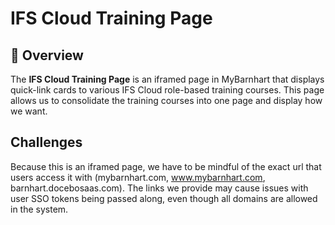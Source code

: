 # IFS Cloud Training Page

## 📖 Overview
The **IFS Cloud Training Page** is an iframed page in MyBarnhart that displays quick-link cards to various IFS Cloud role-based training courses. This page allows us to consolidate the training courses into one page and display how we want.

## Challenges
Because this is an iframed page, we have to be mindful of the exact url that users access it with (mybarnhart.com, www.mybarnhart.com, barnhart.docebosaas.com). The links we provide may cause issues with user SSO tokens being passed along, even though all domains are allowed in the system.
